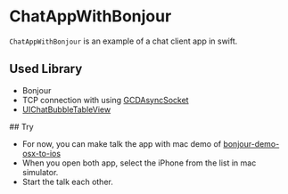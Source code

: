 # ChatAppWithBonjour
`ChatAppWithBonjour` is an example of a chat client app in swift.

## Used Library

- Bonjour
- TCP connection with using [GCDAsyncSocket](https://github.com/robbiehanson/CocoaAsyncSocket)
- [UIChatBubbleTableView](https://github.com/heavenopener/UIChatBubbleTableView)

## Try

- For now, you can make talk the app with mac demo of [bonjour-demo-osx-to-ios](https://github.com/jameszaghini/bonjour-demo-osx-to-ios)
- When you open both app, select the iPhone from the list in mac simulator.
- Start the talk each other. 
